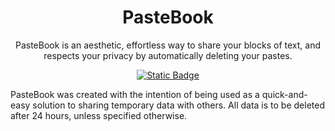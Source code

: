 <div align="center">
  <h1>PasteBook</h1>
  <p>PasteBook is an aesthetic, effortless way to share your blocks of text, and respects your privacy by automatically deleting your pastes.</p>
  
  [![Static Badge](https://img.shields.io/badge/Website-brightgreen?style=for-the-badge)](https://pastebook.dev)
  
</div>

PasteBook was created with the intention of being used as a quick-and-easy solution to sharing temporary data with others. All data is to be deleted after 24 hours, unless specified otherwise.
